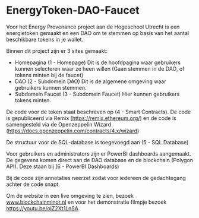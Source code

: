 # EnergyToken-DAO-Faucet

Voor het Energy Provenance project aan de Hogeschool Utrecht is een energietoken gemaakt en een DAO om te stemmen op basis van het aantal beschikbare tokens in je wallet. 

Binnen dit project zijn er 3 sites gemaakt: 
- Homepagina (1 - Homepage) 
  Dit is de hoofdpagina waar gebruikers kunnen selecteren waar ze heen willen (Gaan stemmen in de DAO, of tokens minten bij de faucet)
- DAO (2 - Subdomein DAO) 
  Dit is de algemene omgeving waar gebruikers kunnen stemmen.
- Subdomein Faucet (3 - Subdomein Faucet) 
  Hier kunnen gebruikers tokens minten.

De code voor de token staat beschreven op (4 - Smart Contracts). De code is gepubliceerd via Remix (https://remix.ethereum.org/) en de code is samengesteld via de Openzeppelin Wizard (https://docs.openzeppelin.com/contracts/4.x/wizard)
 
De structuur voor de SQL-database is toegevoegd aan (5 - SQL Database)

Voor gebruikers en administrators zijn er PowerBI dashboards aangemaakt. De gegevens komen direct aan de DAO database en de blockchain (Polygon API). Deze staan bij (6 - PowerBI Dashboards)

Bij de code zijn annotaties neerzet zodat voor iedereen de gedachtegang achter de code snapt.

Om de website in een live omgeving te zien, bezoek www.blockchainminor.nl en voor het demonstratie filmpje bezoek https://youtu.be/olZ2Xt1LnSA.
